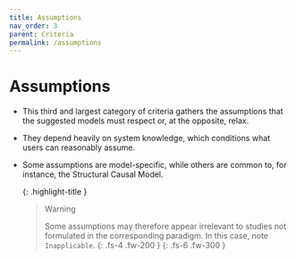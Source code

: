 ```yaml
---
title: Assumptions
nav_order: 3
parent: Criteria
permalink: /assumptions
---
```


# Assumptions

- This third and largest category of criteria gathers the assumptions that the suggested models must respect or, at the opposite, relax.
- They depend heavily on system knowledge, which conditions what users can reasonably assume.
- Some assumptions are model-specific, while others are common to, for instance, the Structural Causal Model.

    {: .highlight-title }
    > Warning
    >
    > Some assumptions may therefore appear irrelevant to studies not formulated in the corresponding paradigm. In this case, note `Inapplicable`.
    > {: .fs-4 .fw-200 }
{: .fs-6 .fw-300 }
